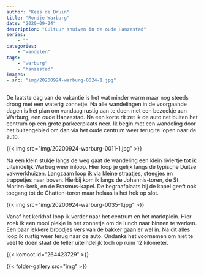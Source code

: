 ```yaml
---
author: "Kees de Bruin"
title: "Rondje Warburg"
date: "2020-09-24"
description: "Cultuur snuiven in de oude Hanzestad"
series:
    - ""
categories:
    - "wandelen"
tags:
    - "warburg"
    - "hanzestad"
images:
- src: "img/20200924-warburg-0024-1.jpg"
---
```


De laatste dag van de vakantie is het wat minder warm maar nog steeds droog met een waterig zonnetje. Na alle wandelingen in de voorgaande dagen is het plan om vandaag rustig aan te doen met een bezoekje aan Warburg, een oude Hanzestad. Na een korte rit zet ik de auto net buiten het centrum op een grote parkeerplaats neer. Ik begin met een wandeling door het buitengebied om dan via het oude centrum weer terug te lopen naar de auto.

{{< img src="img/20200924-warburg-0011-1.jpg" >}}

Na een klein stukje langs de weg gaat de wandeling een klein riviertje tot ik uiteindelijk Warbug weer inloop. Hier loop je gelijk langs de typische Duitse vakwerkhuizen. Langzaam loop ik via kleine straatjes, steegjes en trappetjes naar boven. Hierbij kom ik langs de Johannis-toren, de St. Marien-kerk, en de Erasmus-kapel. De begraafplaats bij de kapel geeft ook toegang tot de Chatten-toren maar helaas is het hek op slot.

{{< img src="img/20200924-warburg-0035-1.jpg" >}}

Vanaf het kerkhof loop ik verder naar het centrum en het marktplein. Hier zoek ik een mooi plekje in het zonnetje om de lunch naar binnen te werken. Een paar lekkere broodjes vers van de bakker gaan er wel in. Na dit alles loop ik rustig weer terug naar de auto. Ondanks het voornemen om niet te veel te doen staat de teller uiteindelijk toch op ruim 12 kilometer.

{{< komoot id="264423729" >}}

{{< folder-gallery src="img" >}}